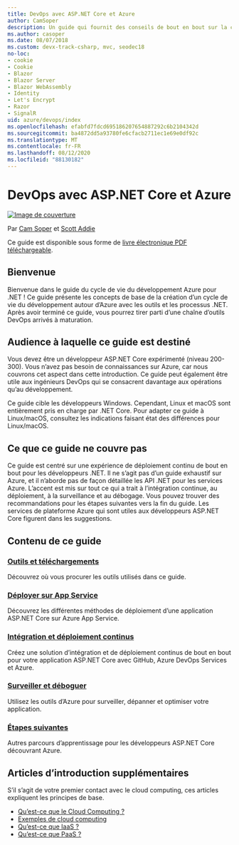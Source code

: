 ```yaml
---
title: DevOps avec ASP.NET Core et Azure
author: CamSoper
description: Un guide qui fournit des conseils de bout en bout sur la création d’un pipeline DevOps pour une application ASP.NET Core hébergée dans Azure.
ms.author: casoper
ms.date: 08/07/2018
ms.custom: devx-track-csharp, mvc, seodec18
no-loc:
- cookie
- Cookie
- Blazor
- Blazor Server
- Blazor WebAssembly
- Identity
- Let's Encrypt
- Razor
- SignalR
uid: azure/devops/index
ms.openlocfilehash: efabfd7fdcd695186207654887292c6b2104342d
ms.sourcegitcommit: ba4872dd5a93780fe6cfacb2711ec1e69e0df92c
ms.translationtype: MT
ms.contentlocale: fr-FR
ms.lasthandoff: 08/12/2020
ms.locfileid: "88130182"
---
```

# <a name="devops-with-aspnet-core-and-azure"></a>DevOps avec ASP.NET Core et Azure

[![Image de couverture](./media/cover-large.png)](https://aka.ms/devopsbook)

Par [Cam Soper](https://twitter.com/camsoper) et [Scott Addie](https://twitter.com/scottaddie)

Ce guide est disponible sous forme de [livre électronique PDF téléchargeable](https://aka.ms/devopsbook).

## <a name="welcome"></a>Bienvenue 

Bienvenue dans le guide du cycle de vie du développement Azure pour .NET ! Ce guide présente les concepts de base de la création d’un cycle de vie du développement autour d’Azure avec les outils et les processus .NET. Après avoir terminé ce guide, vous pourrez tirer parti d’une chaîne d’outils DevOps arrivés à maturation.

## <a name="who-this-guide-is-for"></a>Audience à laquelle ce guide est destiné

Vous devez être un développeur ASP.NET Core expérimenté (niveau 200-300). Vous n’avez pas besoin de connaissances sur Azure, car nous couvrons cet aspect dans cette introduction. Ce guide peut également être utile aux ingénieurs DevOps qui se consacrent davantage aux opérations qu’au développement.

Ce guide cible les développeurs Windows. Cependant, Linux et macOS sont entièrement pris en charge par .NET Core. Pour adapter ce guide à Linux/macOS, consultez les indications faisant état des différences pour Linux/macOS.

## <a name="what-this-guide-doesnt-cover"></a>Ce que ce guide ne couvre pas

Ce guide est centré sur une expérience de déploiement continu de bout en bout pour les développeurs .NET. Il ne s’agit pas d’un guide exhaustif sur Azure, et il n’aborde pas de façon détaillée les API .NET pour les services Azure. L’accent est mis sur tout ce qui a trait à l’intégration continue, au déploiement, à la surveillance et au débogage. Vous pouvez trouver des recommandations pour les étapes suivantes vers la fin du guide. Les services de plateforme Azure qui sont utiles aux développeurs ASP.NET Core figurent dans les suggestions.

## <a name="whats-in-this-guide"></a>Contenu de ce guide

### <a name="tools-and-downloads"></a>[Outils et téléchargements](xref:azure/devops/tools-and-downloads)

Découvrez où vous procurer les outils utilisés dans ce guide.

### <a name="deploy-to-app-service"></a>[Déployer sur App Service](xref:azure/devops/deploy-to-app-service)

Découvrez les différentes méthodes de déploiement d’une application ASP.NET Core sur Azure App Service.

### <a name="continuous-integration-and-deployment"></a>[Intégration et déploiement continus](xref:azure/devops/cicd)

Créez une solution d’intégration et de déploiement continus de bout en bout pour votre application ASP.NET Core avec GitHub, Azure DevOps Services et Azure.

### <a name="monitor-and-debug"></a>[Surveiller et déboguer](xref:azure/devops/monitor)

Utilisez les outils d’Azure pour surveiller, dépanner et optimiser votre application.

### <a name="next-steps"></a>[Étapes suivantes](xref:azure/devops/next-steps)

Autres parcours d’apprentissage pour les développeurs ASP.NET Core découvrant Azure.

## <a name="additional-introductory-reading"></a>Articles d’introduction supplémentaires

S’il s’agit de votre premier contact avec le cloud computing, ces articles expliquent les principes de base.

* [Qu’est-ce que le Cloud Computing ?](https://azure.microsoft.com/overview/what-is-cloud-computing/)
* [Exemples de cloud computing](https://azure.microsoft.com/overview/examples-of-cloud-computing/)
* [Qu’est-ce que IaaS ?](https://azure.microsoft.com/overview/what-is-iaas/)
* [Qu’est-ce que PaaS ?](https://azure.microsoft.com/overview/what-is-paas/)
